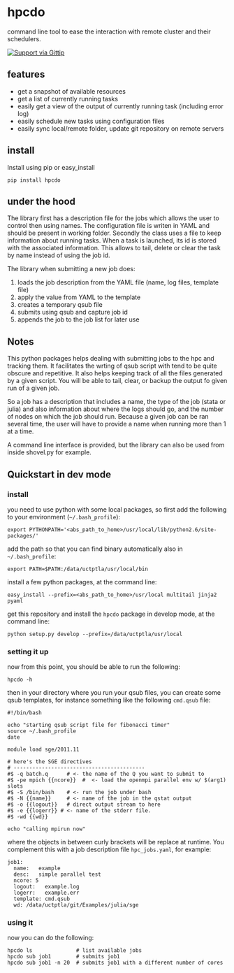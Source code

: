 hpcdo
=====

command line tool to ease the interaction with remote cluster and their schedulers.

<a href="https://www.gittip.com/tlamadon/">
  <img alt="Support via Gittip" src="https://rawgithub.com/twolfson/gittip-badge/0.2.0/dist/gittip.png"/>
</a>

## features

 - get a snapshot of available resources
 - get a list of currently running tasks
 - easily get a view of the output of currently running task (including error log)
 - easily schedule new tasks using configuration files
 - easily sync local/remote folder, update git repository on remote servers

## install

Install using pip or easy_install

    pip install hpcdo

## under the hood

The library first has a description file for the jobs which allows the user to control then using names.
The configuration file is writen in YAML and should be present in working folder. Secondly the class uses a file
to keep information about running tasks. When a task is launched, its id is stored with the associated information.
This allows to tail, delete or clear the task by name instead of using the job id.

The library when submitting a new job does:

 1. loads the job description from the YAML file (name, log files, template file)
 2. apply the value from YAML to the template
 3. creates a temporary qsub file
 4. submits using qsub and capture job id
 5. appends the job to the job list for later use

## Notes

This python packages helps dealing with submitting jobs to the hpc and tracking them. It facilitates the wrting of
qsub script with tend to be quite obscure and repetitive. It also helps keeping track of all the files generated by a
given script. You will be able to tail, clear, or backup the output fo given run of a given job.

So a job has a description that includes a name, the type of the job (stata or julia) and also information
about where the logs should go, and the number of nodes on which the job should run. Because a given job can
be ran several time, the user will have to provide a name when running more than 1 at a time.

A command line interface is provided, but the library can also be used from inside shovel.py for example.

## Quickstart in dev mode

### install

you need to use python with some local packages, so first add the following to your environment (`~/.bash_profile`):

    export PYTHONPATH='<abs_path_to_home>/usr/local/lib/python2.6/site-packages/'

add the path so that you can find binary automatically also in `~/.bash_profile`:

    export PATH=$PATH:/data/uctptla/usr/local/bin

install a few python packages, at the command line:

    easy_install --prefix=<abs_path_to_home>/usr/local multitail jinja2 pyaml

get this repository and install the `hpcdo` package in develop mode, at the command line:

    python setup.py develop --prefix=/data/uctptla/usr/local

### setting it up

now from this point, you should be able to run the following:

    hpcdo -h

then in your directory where you run your qsub files, you can create some qsub templates, for instance something like
the following `cmd.qsub` file:

    #!/bin/bash

    echo "starting qsub script file for fibonacci timer"
    source ~/.bash_profile
    date

    module load sge/2011.11

    # here's the SGE directives
    # ------------------------------------------
    #$ -q batch.q      # <- the name of the Q you want to submit to
    #$ -pe mpich {{ncore}}  #  <- load the openmpi parallel env w/ $(arg1) slots
    #$ -S /bin/bash    # <- run the job under bash
    #$ -N {{name}}     # <- name of the job in the qstat output
    #$ -o {{logout}}   # direct output stream to here
    #$ -e {{logerr}} # <- name of the stderr file.
    #$ -wd {{wd}}

    echo "calling mpirun now"

where the objects in between curly brackets will be replace at runtime. You complement this with a job
description file `hpc_jobs.yaml`, for example:

    job1:
      name:   example
      desc:   simple parallel test
      ncore: 5
      logout:   example.log
      logerr:   example.err
      template: cmd.qsub
      wd: /data/uctptla/git/Examples/julia/sge


### using it

now you can do the following:

    hpcdo ls              # list available jobs
    hpcdo sub job1        # submits job1
    hpcdo sub job1 -n 20  # submits job1 with a different number of cores
